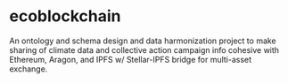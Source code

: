 # ecoblockchain
An ontology and schema design and data harmonization project to make sharing of climate data and collective action campaign info cohesive with Ethereum, Aragon, and IPFS w/ Stellar-IPFS bridge for multi-asset exchange.
